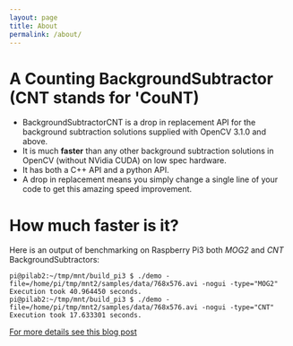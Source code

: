 ```yaml
---
layout: page
title: About
permalink: /about/
---
```


A Counting BackgroundSubtractor (CNT stands for 'CouNT)
=======================================================

* BackgroundSubtractorCNT is a drop in replacement API for the background subtraction solutions supplied with OpenCV 3.1.0 and above.
* It is much **faster** than any other background subtraction solutions in OpenCV (without NVidia CUDA) on low spec hardware.
* It has both a C++ API and a python API.
* A drop in replacement means you simply change a single line of your code to get this amazing speed improvement.

How much faster is it?
=====================
Here is an output of benchmarking on Raspberry Pi3 both *MOG2* and *CNT* BackgroundSubtractors:
```
pi@pilab2:~/tmp/mnt/build_pi3 $ ./demo -file=/home/pi/tmp/mnt2/samples/data/768x576.avi -nogui -type="MOG2"
Execution took 40.964450 seconds.
pi@pilab2:~/tmp/mnt/build_pi3 $ ./demo -file=/home/pi/tmp/mnt2/samples/data/768x576.avi -nogui -type="CNT"
Execution took 17.633301 seconds.
```
[For more details see this blog post](https://www.theimpossiblecode.com/blog/fastest-background-subtraction-opencv "the impossible code")



